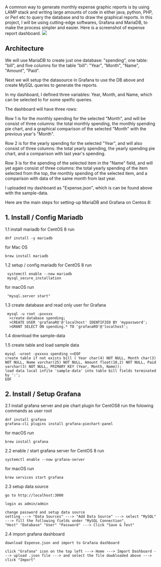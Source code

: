 A common way to generate monthly expense graphic reports is by using LAMP stack and writing large amounts of code in either java, python, PHP, or Perl etc to query the database and to draw the graphical reports.
In this project, I will be using cutting-edge softwares, Grafana and MariaDB, to make the process simpler and easier.
Here is a screenshot of expense report dashboard.
<img src=https://github.com/Miker48/Expense-project/blob/master/demo.png>

<h2> Architecture </h2>
We will use MariaDB to create just one database: "spending", one table: "bill", and five columns for the table "bill": "Year", "Month", "Name", "Amount", "Paid".

Next we will setup the datasource in Grafana to use the DB above and create MySQL queries to generate the reports.
 
In my dashboard, I defined three variables: Year, Month, and Name, which can be selected to for some speific queries.

The dashboard will have three rows:

Row 1 is for the monthly spending for the selected "Month", and will be consist of three columns: the total monthly spending, the monthly spending pie chart, and a graphical comparison of the selected "Month" with the previous year's "Month".

Row 2 is for the yearly spending for the selected "Year", and will also consist of three columns: the total yearly spending, the yearly spending pie chart, and a comparison with last year's spending.

Row 3 is for the spending of the selected item in the "Name" field,  and will yet again consist of three columns: the total yearly spending of the item selected from the top, the monthly spending of the selected item, and a comparison with data of the same month from last year.

I uploaded my dashboard as "Expense.json", which is can be found above with the sample-data.

Here are the main steps for setting-up MariaDB and Grafana on Centos 8:

<h2>1. Install / Config Mariadb</h2>

 
 1.1 install mariadb
     for CentOS 8 run

    dnf install -y mariadb
   
   for Mac OS
    
    brew install mariadb

 1.2 setup / config mariadb
     for CentOS 8 run

     systemctl enable --now mariadb
     mysql_secure_installation
     
   for macOS run
     
     "mysql.server start"
     
 1.3 create database and read only user for Grafana

     mysql -u root -pxxxxx
      >create database spending;
      >CREATE USER 'grafanaRO'@'localhost' IDENTIFIED BY 'mypassword';
      >GRANT SELECT ON spending.* TO 'grafanaRO'@'localhost';
     
      
 1.4 download the sample-data
 
 1.5 create table and load sample data
 
    mysql -uroot -pxxxxx spending <<EOF
    create table if not exists bill ( Year char(4) NOT NULL, Month char(3) NOT NULL, Name varchar(25) NOT NULL, Amount float(10,2) NOT NULL, Paid varchar(3) NOT NULL, PRIMARY KEY (Year, Month, Name));
    load data local infile 'sample-data' into table bill fields terminated by ':';
    EOF


<h2>2. Install / Setup Grafana</h2>

2.1 install grafana server and pie chart plugin
    for CentOS8 run the folowing commands as user root

    dnf install grafana
    grafana-cli plugins install grafana-piechart-panel
    
   for macOS run
    
    brew install grafana

2.2 enable / start grafana server
    for CentOS 8 run

    systemctl enable --now grafana-server
    
   for macOS run
    
    brew services start grafana

2.3 setup data source

    go to http://localhost:3000

    login as admin/admin

    change password and setup data source
    setting ---> "Data Sources" ---> "Add Data Source" ---> select "MySQL" ---> fill the following fields under "MySQL Connection", 
    "Host" "Database" "User" "Password" ---> Click "Save & Test"

2.4 import grafana dashboard 

    download Expense.json and import to Grafana dashboard

    click "Grafana" icon on the top left ---> Home ---> Import Dashboard ---> upload .json file ---> and select the file dowbloaded above ---> click "Import"
   

